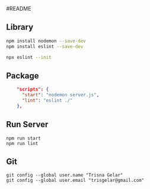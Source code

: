 #README

## Library

```sh
npm install nodemon --save-dev
npm install eslint --save-dev

npx eslint --init
```

## Package

```json
    "scripts": {
      "start": "nodemon server.js",
      "lint": "eslint ./"
    },
```

## Run Server

```
npm run start
npm run lint
```

## Git

```
git config --global user.name "Trisna Gelar"
git config --global user.email "trisgelar@gmail.com"
```

